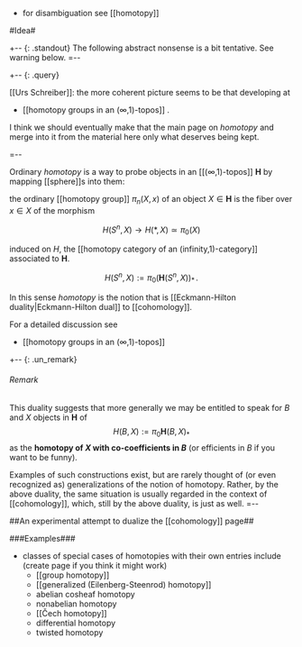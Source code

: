 * for disambiguation see [[homotopy]]

#Idea#


+-- {: .standout}
 The following abstract nonsense is a bit tentative.
 See warning below.
=--

+-- {: .query}

[[Urs Schreiber]]: the more coherent picture seems to be that developing at 

* [[homotopy groups in an (∞,1)-topos]] .

I think we should eventually make that the main page on _homotopy_ and merge into it from the material here only what deserves being kept.

=--

 Ordinary _homotopy_ is a way to probe objects in an [[(∞,1)-topos]] $\mathbf{H}$ by mapping [[sphere]]s into them:

the ordinary [[homotopy group]] $\pi_n(X,x)$ of an object $X \in \mathbf{H}$ is the fiber over $x \in X$ of the morphism

$$
  H(S^n, X) \to H({*},X) \simeq \pi_0(X)
$$

induced on $H$, the [[homotopy category of an (infinity,1)-category]] associated to $\mathbf{H}$.

$$
  H(S^n ,X) := \pi_0(\mathbf{H}(S^n,X))_*
  \,.
$$

In this sense _homotopy_ is the notion that is [[Eckmann-Hilton duality|Eckmann-Hilton dual]] to [[cohomology]].

For a detailed discussion see 

* [[homotopy groups in an (∞,1)-topos]]

+-- {: .un_remark}
###### Remark

This duality suggests that more generally we may be entitled to speak for $B$ and $X$ objects in $\mathbf{H}$ of
$$
  H(B,X) := \pi_0 \mathbf{H}(B,X)_*
$$
as the **homotopy of $X$ with co-coefficients in $B$** (or efficients in $B$ if you want to be funny).

Examples of such constructions exist, but are rarely thought of (or even recognized as) generalizations of the notion of homotopy. Rather, by the above duality, the same situation is usually regarded in the context of [[cohomology]], which, still by the above duality, is just as well.
=--

##An experimental attempt to dualize the [[cohomology]] page##

###Examples###

*  classes of special cases of homotopies with their own entries include (create page if you think it might work)
   * [[group homotopy]]
   * [[generalized (Eilenberg-Steenrod) homotopy]]
   * abelian cosheaf homotopy
   * nonabelian homotopy
   * [[Čech homotopy]]
   * differential homotopy
   * twisted homotopy
